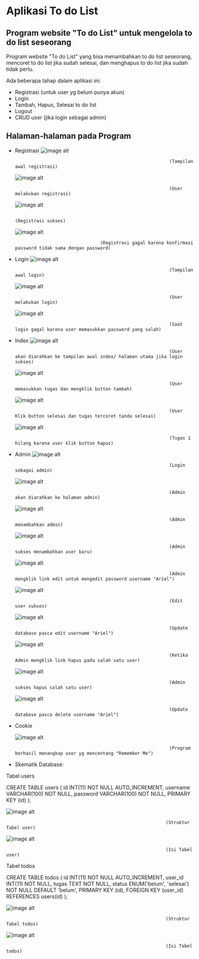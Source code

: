 # Aplikasi To do List
## Program website "To do List" untuk mengelola to do list seseorang


Program website "To do List" yang bisa menambahkan to do list seseorang, mencoret to do list jika sudah selesai, dan menghapus to do list jika sudah tidak perlu.

Ada beberapa tahap dalam aplikasi ini:

- Registrasi (untuk user yg belum punya akun)
- Login
- Tambah, Hapus, Selesai to do list
- Logout
- CRUD user (jika login sebagai admin)

## Halaman-halaman pada Program

- Registrasi
  ![image alt](https://github.com/Irgivensa12/Tugas5_235314022/blob/f4b2f75d6c0e2a9223a2738464ce960e8607b850/Screenshot/Registrasi%20Kosongan.png)
  
                                                                (Tampilan awal registrasi)
  
  ![image alt](https://github.com/Irgivensa12/Tugas5_235314022/blob/f4b2f75d6c0e2a9223a2738464ce960e8607b850/Screenshot/Registrasi%20w%20User.png)
  
                                                                (User melakukan registrasi)
  
  ![image alt](https://github.com/Irgivensa12/Tugas5_235314022/blob/f4b2f75d6c0e2a9223a2738464ce960e8607b850/Screenshot/Registrasi%20Sukses.png)
  
                                                                (Registrasi sukses)
  
  ![image alt](https://github.com/Irgivensa12/Tugas5_235314022/blob/0aadf98825d534d37fa0a6acd42dd0889685ce66/Screenshot/Register%20Gagal.png)
  

                                      (Registrasi gagal karena konfirmasi password tidak sama dengan password)
  
- Login
   ![image alt](https://github.com/Irgivensa12/Tugas5_235314022/blob/0aadf98825d534d37fa0a6acd42dd0889685ce66/Screenshot/Login%20Kosongan.png)
  
                                                                (Tampilan awal login)
  
  ![image alt](https://github.com/Irgivensa12/Tugas5_235314022/blob/0aadf98825d534d37fa0a6acd42dd0889685ce66/Screenshot/Login%20w%20User.png)
  
                                                                (User melakukan login)
  
  ![image alt](https://github.com/Irgivensa12/Tugas5_235314022/blob/0aadf98825d534d37fa0a6acd42dd0889685ce66/Screenshot/Gagal%20Login.png)
  
                                                                (Saat login gagal karena user memasukkan password yang salah)
                                               
- Index
  ![image alt](https://github.com/Irgivensa12/Tugas5_235314022/blob/0aadf98825d534d37fa0a6acd42dd0889685ce66/Screenshot/Index%20User%20non%20Admin.png)
  
                                                                (User akan diarahkan ke tampilan awal index/ halaman utama jika login sukses)
  
  ![image alt](https://github.com/Irgivensa12/Tugas5_235314022/blob/0aadf98825d534d37fa0a6acd42dd0889685ce66/Screenshot/Index%20Tambah%20Tugas.png)
  
                                                                (User memasukkan tugas dan mengklik button tambah)
  
  ![image alt](https://github.com/Irgivensa12/Tugas5_235314022/blob/0aadf98825d534d37fa0a6acd42dd0889685ce66/Screenshot/Index%20Selesai%20Tugas.png)
  
                                                                (User Klik button selesai dan tugas tercoret tanda selesai)
  
  ![image alt](https://github.com/Irgivensa12/Tugas5_235314022/blob/0aadf98825d534d37fa0a6acd42dd0889685ce66/Screenshot/Index%20Hapus%20Tugas.png)
  
                                                                (Tugas 1 hilang karena user klik button hapus)
  
- Admin
  ![image alt](https://github.com/Irgivensa12/Tugas5_235314022/blob/26b22b79929b99a73b713e9a7e6aba7e9e569da2/Screenshot/Login%20Admin.png)
  
                                                                (Login sebagai admin)
  
  ![image alt](https://github.com/Irgivensa12/Tugas5_235314022/blob/26b22b79929b99a73b713e9a7e6aba7e9e569da2/Screenshot/Halaman%20Admin.png)
  
                                                                (Admin akan diarahkan ke halaman admin)
  
  ![image alt](https://github.com/Irgivensa12/Tugas5_235314022/blob/26b22b79929b99a73b713e9a7e6aba7e9e569da2/Screenshot/Tambah%20User%20Admin.png)
  
                                                                (Admin menambahkan admin)
  
  ![image alt](https://github.com/Irgivensa12/Tugas5_235314022/blob/26b22b79929b99a73b713e9a7e6aba7e9e569da2/Screenshot/Sukses%20Tambah%20Admin.png)
  
                                                                (Admin sukses menambahkan user baru)

  ![image alt](https://github.com/Irgivensa12/Tugas5_235314022/blob/26b22b79929b99a73b713e9a7e6aba7e9e569da2/Screenshot/Edit%20User%20Admin.png)
  
                                                                (Admin mengklik link edit untuk mengedit password username "Ariel")
  
  ![image alt](https://github.com/Irgivensa12/Tugas5_235314022/blob/26b22b79929b99a73b713e9a7e6aba7e9e569da2/Screenshot/Edit%20Sukses%20Admin.png)
  
                                                                (Edit user sukses)
  
  ![image alt](https://github.com/Irgivensa12/Tugas5_235314022/blob/26b22b79929b99a73b713e9a7e6aba7e9e569da2/Screenshot/Update%20Database%20Admin.png)
  
                                                                (Update database pasca edit username "Ariel")
  
  ![image alt](https://github.com/Irgivensa12/Tugas5_235314022/blob/26b22b79929b99a73b713e9a7e6aba7e9e569da2/Screenshot/Konfir%20Hapus%20Admin.png)
  
                                                                (Ketika Admin mengklik link hapus pada salah satu user)

  ![image alt](https://github.com/Irgivensa12/Tugas5_235314022/blob/26b22b79929b99a73b713e9a7e6aba7e9e569da2/Screenshot/Sukses%20Hapus%20Admin.png)
  
                                                                (Admin sukses hapus salah satu user)
  
  ![image alt](https://github.com/Irgivensa12/Tugas5_235314022/blob/26b22b79929b99a73b713e9a7e6aba7e9e569da2/Screenshot/Halaman%20Admin.png)
  
                                                                (Update database pasca delete username "Ariel")
  
- Cookie

  ![image alt](https://github.com/Irgivensa12/Tugas5_235314022/blob/26b22b79929b99a73b713e9a7e6aba7e9e569da2/Screenshot/Cookie%20Sukses.png)
  
                                                                (Program berhasil menangkap user yg mencentang "Remember Me")
  
- Skematik Database:
  
Tabel users

CREATE TABLE users (
    id INT(11) NOT NULL AUTO_INCREMENT,
    username VARCHAR(100) NOT NULL,
    password VARCHAR(100) NOT NULL,
    PRIMARY KEY (id)
);

 ![image alt](https://github.com/Irgivensa12/Tugas5_235314022/blob/e1b35a9a8013d31dba219213d3b163342f2b4c48/Screenshot/Struktur%20tabel%20user.png)
 
                                                                (Struktur Tabel user)


 ![image alt](https://github.com/Irgivensa12/Tugas5_235314022/blob/e1b35a9a8013d31dba219213d3b163342f2b4c48/Screenshot/Isi%20Tabel%20User.png)
 
                                                                (Isi Tabel user)

Tabel todos

CREATE TABLE todos (
    id INT(11) NOT NULL AUTO_INCREMENT,
    user_id INT(11) NOT NULL,
    tugas TEXT NOT NULL,
    status ENUM('belum', 'selesai') NOT NULL DEFAULT 'belum',
    PRIMARY KEY (id),
    FOREIGN KEY (user_id) REFERENCES users(id)
);

 ![image alt](https://github.com/Irgivensa12/Tugas5_235314022/blob/e1b35a9a8013d31dba219213d3b163342f2b4c48/Screenshot/Struktur%20tabel%20todo.png)
 
                                                                (Struktur Tabel todos)


 ![image alt](https://github.com/Irgivensa12/Tugas5_235314022/blob/e1b35a9a8013d31dba219213d3b163342f2b4c48/Screenshot/Isi%20Tabel%20todo.png)
 
                                                                (Isi Tabel todos)

